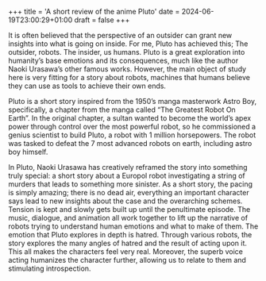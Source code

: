 +++
title = 'A short review of the anime Pluto'
date = 2024-06-19T23:00:29+01:00
draft = false
+++

It is often believed that the perspective of an outsider can grant new insights into what is going on inside. For me, Pluto has achieved this; The outsider, robots. The insider, us humans. Pluto is a great exploration into humanity’s base emotions and its consequences, much like the author Naoki Urasawa’s other famous works. However, the main object of study here is very fitting for a story about robots, machines that humans believe they can use as tools to achieve their own ends.

Pluto is a short story inspired from the 1950’s manga masterwork Astro Boy, specifically, a chapter from the manga called “The Greatest Robot On Earth”. In the original chapter, a sultan wanted to become the world’s apex power through control over the most powerful robot, so he commissioned a genius scientist to build Pluto, a robot with 1 million horsepowers. The robot was tasked to defeat the 7 most advanced robots on earth, including astro boy himself.

In Pluto, Naoki Urasawa has creatively reframed the story into something truly special: a  short story about a Europol robot investigating a string of murders that leads to something more sinister. As a short story, the pacing is simply amazing; there is no dead air, everything an important character says lead to new insights about the case and the overarching schemes. Tension is kept and slowly gets built up until the penultimate episode. The music, dialogue, and animation all work together to lift up the narrative of robots trying to understand human emotions and what to make of them. The emotion that Pluto explores in depth is hatred. Through various robots, the story explores the many angles of hatred and the result of acting upon it. This all makes the characters feel very real. Moreover, the superb voice acting humanizes the character further, allowing us to relate to them and stimulating introspection.


